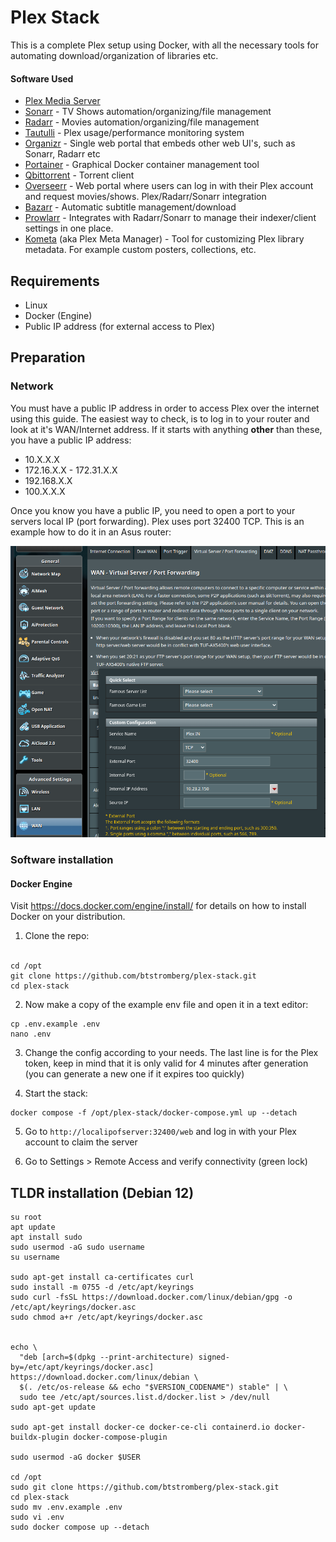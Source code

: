 # Plex Stack

This is a complete Plex setup using Docker, with all the necessary tools for automating download/organization of libraries etc.

#### Software Used
- [Plex Media Server](https://github.com/linuxserver/docker-plex)
- [Sonarr](https://github.com/Sonarr/Sonarr) - TV Shows automation/organizing/file management
- [Radarr](https://github.com/Radarr/Radarr) - Movies automation/organizing/file management
- [Tautulli](https://github.com/Tautulli/Tautulli) - Plex usage/performance monitoring system
- [Organizr](https://github.com/causefx/Organizr) - Single web portal that embeds other web UI's, such as Sonarr, Radarr etc
- [Portainer](https://github.com/portainer/portainer) - Graphical Docker container management tool
- [Qbittorrent](https://github.com/qbittorrent/qBittorrent) - Torrent client
- [Overseerr](https://github.com/sct/overseerr) - Web portal where users can log in with their Plex account and request movies/shows. Plex/Radarr/Sonarr integration
- [Bazarr](https://github.com/morpheus65535/bazarr) - Automatic subtitle management/download
- [Prowlarr](https://github.com/Prowlarr/Prowlarr) - Integrates with Radarr/Sonarr to manage their indexer/client settings in one place.
- [Kometa](https://github.com/Kometa-Team/Kometa) (aka Plex Meta Manager) - Tool for customizing Plex library metadata. For example custom posters, collections, etc.


## Requirements

* Linux
* Docker (Engine)
* Public IP address (for external access to Plex)

## Preparation

### Network

You must have a public IP address in order to access Plex over the internet using this guide. The easiest way to check, is to log in to your router and look at it's WAN/Internet address. If it starts with anything <b>other</b> than these, you have a public IP address:

* 10.X.X.X
* 172.16.X.X - 172.31.X.X
* 192.168.X.X
* 100.X.X.X

Once you know you have a public IP, you need to open a port to your servers local IP (port forwarding). Plex uses port 32400 TCP. This is an example how to do it in an Asus router:

<img>![portforward](./docs/assets/pf.png)</img>

### Software installation

#### Docker Engine
Visit https://docs.docker.com/engine/install/ for details on how to install Docker on your distribution.

1. Clone the repo:
<br><br>
```
cd /opt
git clone https://github.com/btstromberg/plex-stack.git
cd plex-stack
```

2. Now make a copy of the example env file and open it in a text editor:

```
cp .env.example .env
nano .env
```

3. Change the config according to your needs. The last line is for the Plex token, keep in mind that it is only valid for 4 minutes after generation (you can generate a new one if it expires too quickly)

4. Start the stack:

```
docker compose -f /opt/plex-stack/docker-compose.yml up --detach
```

5. Go to `http://localipofserver:32400/web` and log in with your Plex account to claim the server

6. Go to Settings > Remote Access and verify connectivity (green lock)

## TLDR installation (Debian 12)

```
su root
apt update
apt install sudo
sudo usermod -aG sudo username
su username

sudo apt-get install ca-certificates curl
sudo install -m 0755 -d /etc/apt/keyrings
sudo curl -fsSL https://download.docker.com/linux/debian/gpg -o /etc/apt/keyrings/docker.asc
sudo chmod a+r /etc/apt/keyrings/docker.asc


echo \
  "deb [arch=$(dpkg --print-architecture) signed-by=/etc/apt/keyrings/docker.asc] https://download.docker.com/linux/debian \
  $(. /etc/os-release && echo "$VERSION_CODENAME") stable" | \
  sudo tee /etc/apt/sources.list.d/docker.list > /dev/null
sudo apt-get update

sudo apt-get install docker-ce docker-ce-cli containerd.io docker-buildx-plugin docker-compose-plugin

sudo usermod -aG docker $USER

cd /opt
sudo git clone https://github.com/btstromberg/plex-stack.git
cd plex-stack
sudo mv .env.example .env
sudo vi .env
sudo docker compose up --detach
```